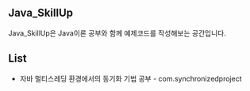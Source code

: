 ## Java_SkillUp
Java_SkillUp은 Java이론 공부와 함께 예제코드를 작성해보는 공간입니다.

## List
* 자바 멀티스레딩 환경에서의 동기화 기법 공부 - com.synchronizedproject
